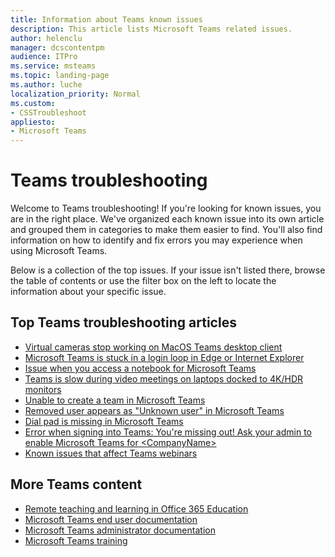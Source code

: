 ```yaml
---
title: Information about Teams known issues
description: This article lists Microsoft Teams related issues.
author: helenclu
manager: dcscontentpm
audience: ITPro
ms.service: msteams
ms.topic: landing-page
ms.author: luche
localization_priority: Normal
ms.custom:
- CSSTroubleshoot
appliesto:
- Microsoft Teams
---
```


# Teams troubleshooting

Welcome to Teams troubleshooting! If you're looking for known issues, you are in the right place. We've organized each known issue into its own article and grouped them in categories to make them easier to find. You'll also find information on how to identify and fix errors you may experience when using Microsoft Teams.

Below is a collection of the top issues. If your issue isn't listed there, browse the table of contents or use the filter box on the left to locate the information about your specific issue.

## Top Teams troubleshooting articles

- [Virtual cameras stop working on MacOS Teams desktop client](teams-on-mac/virtual-camera-doesnt-work-macos.md)
- [Microsoft Teams is stuck in a login loop in Edge or Internet Explorer](./teams-sign-in/sign-in-loop.md)
- [Issue when you access a notebook for Microsoft Teams](./teams-onenote-integration/issue-access-notebook.md)
- [Teams is slow during video meetings on laptops docked to 4K/HDR monitors](./known-issues/teams-slow-video-meetings-laptops-4k.md)
- [Unable to create a team in Microsoft Teams](./known-issues/users-cant-create-team.md)
- [Removed user appears as "Unknown user" in Microsoft Teams](./known-issues/removed-user-appears-as-unknown.md)
- [Dial pad is missing in Microsoft Teams](./teams-conferencing/no-dial-pad.md)
- [Error when signing into Teams: You're missing out! Ask your admin to enable Microsoft Teams for \<CompanyName>](./teams-sign-in/error-missing-out-sign-in-teams.md)
- [Known issues that affect Teams webinars](./meetings/issues-with-webinars.md)

## More Teams content

- [Remote teaching and learning in Office 365 Education](https://support.microsoft.com/office/remote-teaching-and-learning-in-office-365-education-f651ccae-7b65-478b-8366-51bb884025c4)
- [Microsoft Teams end user documentation](https://support.office.com/teams)
- [Microsoft Teams administrator documentation](/MicrosoftTeams/teams-overview)
- [Microsoft Teams training](/MicrosoftTeams/training-microsoft-teams-landing-page)
